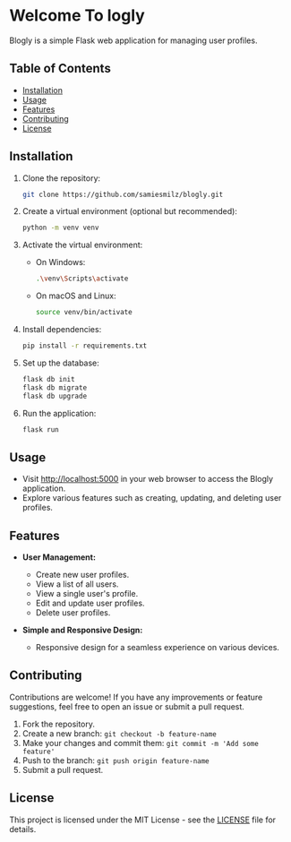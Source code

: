 # Welcome To logly

Blogly is a simple Flask web application for managing user profiles.

## Table of Contents

- [Installation](#installation)
- [Usage](#usage)
- [Features](#features)
- [Contributing](#contributing)
- [License](#license)

## Installation

1. Clone the repository:

   ```bash
   git clone https://github.com/samiesmilz/blogly.git
   ```

2. Create a virtual environment (optional but recommended):

   ```bash
   python -m venv venv
   ```

3. Activate the virtual environment:

   - On Windows:
     ```bash
     .\venv\Scripts\activate
     ```
   - On macOS and Linux:
     ```bash
     source venv/bin/activate
     ```

4. Install dependencies:

   ```bash
   pip install -r requirements.txt
   ```

5. Set up the database:

   ```bash
   flask db init
   flask db migrate
   flask db upgrade
   ```

6. Run the application:
   ```bash
   flask run
   ```

## Usage

- Visit [http://localhost:5000](http://localhost:5000) in your web browser to access the Blogly application.
- Explore various features such as creating, updating, and deleting user profiles.

## Features

- **User Management:**

  - Create new user profiles.
  - View a list of all users.
  - View a single user's profile.
  - Edit and update user profiles.
  - Delete user profiles.

- **Simple and Responsive Design:**
  - Responsive design for a seamless experience on various devices.

## Contributing

Contributions are welcome! If you have any improvements or feature suggestions, feel free to open an issue or submit a pull request.

1. Fork the repository.
2. Create a new branch: `git checkout -b feature-name`
3. Make your changes and commit them: `git commit -m 'Add some feature'`
4. Push to the branch: `git push origin feature-name`
5. Submit a pull request.

## License

This project is licensed under the MIT License - see the [LICENSE](LICENSE) file for details.
